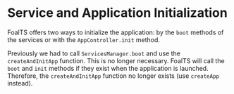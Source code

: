 # Service and Application Initialization

FoalTS offers two ways to initialize the application: by the `boot` methods of the services or with the `AppController.init` method.

Previously we had to call `ServicesManager.boot` and use the `createAndInitApp` function. This is no longer necessary. FoalTS will call the `boot` and `init` methods if they exist when the application is launched. Therefore, the `createAndInitApp` function no longer exists (use `createApp` instead).